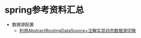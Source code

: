 # spring参考资料汇总
- 数据源配置
   - [利用AbstractRoutingDataSource+注解实现动态数据源切换](https://blog.csdn.net/x2145637/article/details/52461198) 

